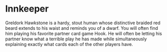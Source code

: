 # Innkeeper

Greldork Hawkstone is a hardy, stout human whose distinctive braided red beard extends to his waist and reminds you of a dwarf. 
You will often find him playing his favorite partner card game Hook. 
He will often be letting his partner know what a terrible play he has made
while simultaneously explaining exactly what cards each of the other players 
have. 

